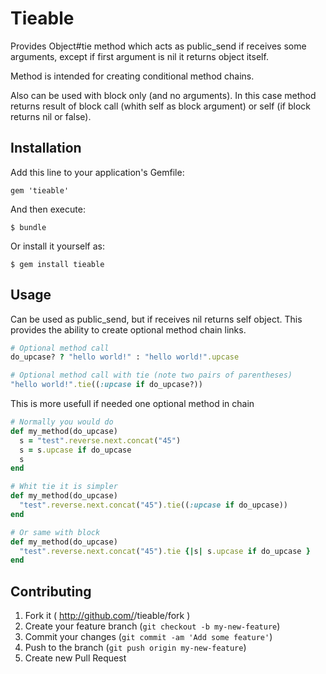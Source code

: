 # Tieable

Provides Object#tie method which acts as public_send if receives some arguments,
except if first argument is nil it returns object itself.

Method is intended for creating conditional method chains.

Also can be used with block only (and no arguments).
In this case method returns result of block call (whith self as block argument) or self (if block returns nil or false).

## Installation

Add this line to your application's Gemfile:

    gem 'tieable'

And then execute:

    $ bundle

Or install it yourself as:

    $ gem install tieable

## Usage

Can be used as public_send, but if receives nil returns self object.
This provides the  ability to create optional method chain links.

```rb
# Optional method call
do_upcase? ? "hello world!" : "hello world!".upcase

# Optional method call with tie (note two pairs of parentheses)
"hello world!".tie((:upcase if do_upcase?))

```

This is more usefull if needed one optional method in chain

```rb
# Normally you would do
def my_method(do_upcase)
  s = "test".reverse.next.concat("45")
  s = s.upcase if do_upcase
  s
end

# Whit tie it is simpler
def my_method(do_upcase)
  "test".reverse.next.concat("45").tie((:upcase if do_upcase))
end

# Or same with block
def my_method(do_upcase)
  "test".reverse.next.concat("45").tie {|s| s.upcase if do_upcase }
end

```

## Contributing

1. Fork it ( http://github.com/<my-github-username>/tieable/fork )
2. Create your feature branch (`git checkout -b my-new-feature`)
3. Commit your changes (`git commit -am 'Add some feature'`)
4. Push to the branch (`git push origin my-new-feature`)
5. Create new Pull Request

